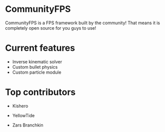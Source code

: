 # CommunityFPS

CommunityFPS is a FPS framework built by the community! That means it is completely open source for you guys to use!

# Current features
- Inverse kinematic solver
- Custom bullet physics
- Custom particle module

# Top contributors
- Kishero

- YellowTide

- Zars Branchkin
